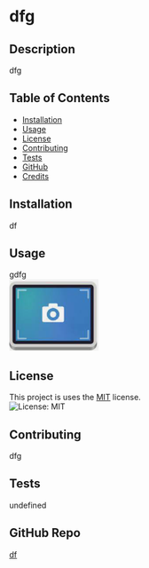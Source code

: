 # dfg
  ## Description
  dfg

  
  ## Table of Contents
  * [Installation](#installation)
  * [Usage](#usage)
  * [License](#license)
  * [Contributing](#contributing)
  * [Tests](#tests)
  * [GitHub](#github)
  * [Credits](#credits)


  ## Installation
  df


  ## Usage
  gdfg  
  ![Screenshot of Application](screenshot.png)

  ## License
    
  This project is uses  the [MIT](https://opensource.org/licenses/MIT) license.  
  ![License: MIT](https://img.shields.io/badge/License-MIT-yellow.svg)


  ## Contributing
  dfg


  ## Tests
  undefined


  ## GitHub Repo
  [df](https://github.com/df/)


  

